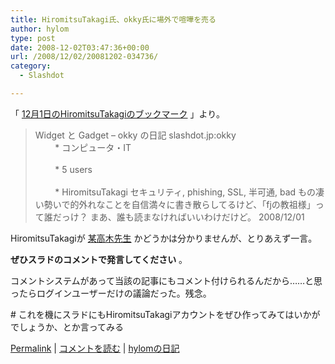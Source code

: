```yaml
---
title: HiromitsuTakagi氏、okky氏に場外で喧嘩を売る
author: hylom
type: post
date: 2008-12-02T03:47:36+00:00
url: /2008/12/02/20081202-034736/
category:
  - Slashdot

---
```

「   [12月1日のHiromitsuTakagiのブックマーク][1] 」より。

> <div>
>   <p>
>     Widget と Gadget &#8211; okky の日記 slashdot.jp:okky <br /> &nbsp; &nbsp; &nbsp; &nbsp; * コンピュータ・IT </br> <br /> &nbsp; &nbsp; &nbsp; &nbsp; * 5 users </br> <br /> &nbsp; &nbsp; &nbsp; &nbsp; * HiromitsuTakagi セキュリティ&#44; phishing&#44; SSL&#44; 半可通&#44; bad もの凄い勢いで的外れなことを自信満々に書き散らしてるけど、「fjの教祖様」って誰だっけ？ まあ、誰も読まなければいいわけだけど。 2008/12/01 </br>
>   </p></p>
> </div>

HiromitsuTakagiが   [某高木先生][2] かどうかは分かりませんが、とりあえず一言。

  **ぜひスラドのコメントで発言してください** 。

コメントシステムがあって当該の記事にもコメント付けられるんだから……と思ったらログインユーザーだけの議論だった。残念。

\# これを機にスラドにもHiromitsuTakagiアカウントをぜひ作ってみてはいかがでしょうか、とか言ってみる

  [Permalink][3] |   [コメントを読む][4] |   [hylomの日記][5]

 [1]: http://b.hatena.ne.jp/HiromitsuTakagi/20081201#bookmark-11107523
 [2]: http://takagi-hiromitsu.jp/diary/
 [3]: http://slashdot.jp/~hylom/journal/460075
 [4]: http://slashdot.jp/~hylom/journal/460075#acomments
 [5]: http://slashdot.jp/~hylom/journal/

